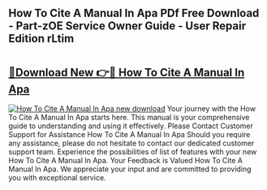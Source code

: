 ## How To Cite A Manual In Apa PDf Free Download - Part-zOE Service Owner Guide - User Repair Edition rLtim

# <h2><a href="http://bc16149.oget.top/?id=How+To+Cite+A+Manual+In+Apa">🔗Download New 👉🔴 How To Cite A Manual In Apa</a></h2>

[![How To Cite A Manual In Apa new download](https://i.imgur.com/5g1atiW.png)](http://bc16149.oget.top/?id=How+To+Cite+A+Manual+In+Apa)
Your journey with the How To Cite A Manual In Apa starts here. This manual is your comprehensive guide to understanding and using it effectively. Please Contact Customer Support for Assistance How To Cite A Manual In Apa Should you require any assistance, please do not hesitate to contact our dedicated customer support team. Experience the possibilities of list of features with your new How To Cite A Manual In Apa. Your Feedback is Valued How To Cite A Manual In Apa. We appreciate your input and are committed to providing you with exceptional service.
